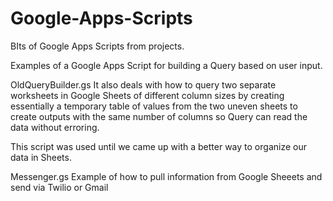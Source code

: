 # Google-Apps-Scripts
BIts of Google Apps Scripts from projects. 

Examples of a Google Apps Script for building a Query based on user input. 

OldQueryBuilder.gs
It also deals with how to query two separate worksheets in Google Sheets of different column sizes
by creating essentially a temporary table of values from the two uneven sheets to 
create outputs with the same number of columns so Query can read the data without erroring.

This script was used until we came up with a better way to organize our data in Sheets.

Messenger.gs
Example of how to pull information from Google Sheeets and send via Twilio or Gmail

